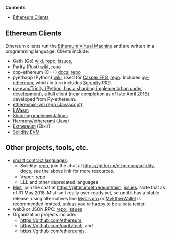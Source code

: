 <!-- START doctoc generated TOC please keep comment here to allow auto update -->
<!-- DON'T EDIT THIS SECTION, INSTEAD RE-RUN doctoc TO UPDATE -->
**Contents**

- [Ethereum Clients](#ethereum-clients)

<!-- END doctoc generated TOC please keep comment here to allow auto update -->

## Ethereum Clients

Ethereum clients run the [Ethereum Virtual Machine](https://github.com/ethereum/wiki/wiki/Ethereum-Virtual-Machine-(EVM)-Awesome-List) and are written in a programming language. Clients include:
- Geth (Go) [wiki](https://github.com/ethereum/go-ethereum/wiki), [repo](https://github.com/ethereum/go-ethereum), [issues](https://github.com/ethereum/go-ethereum/issues),
- Parity (Rust) [wiki](https://wiki.parity.io), [repo](https://github.com/paritytech/parity)
- cpp-ethereum (C++) [docs](http://www.ethdocs.org/en/latest/ethereum-clients/cpp-ethereum/), [repo](https://github.com/ethereum/cpp-ethereum)
- pyethapp (Python) [wiki](https://github.com/ethereum/pyethapp/wiki), used for [Casper FFG](https://github.com/ethereum/research/blob/master/papers/casper-basics/casper_basics.pdf), [repo](https://github.com/ethereum/pyethapp). Includes [py-ethereum](https://github.com/ethereum/pyethereum), which in turn includes [Serenity](https://github.com/ethereum/pyethereum/tree/serenity) R&D.
- [py-evm/Trinity (Python, has a sharding implementation under development)](https://github.com/ethereum/py-evm), a full client (near completion as of late April 2018) developed from Py-ethereum.
- [ethereumjs-vm repo (Javascript)](https://github.com/ethereumjs/ethereumjs-vm)
- [EWasm](https://github.com/ethereum/wiki/wiki/EWasm-compendium)
- [Sharding implementations](https://github.com/ethereum/wiki/wiki/Sharding-introduction-R&D-compendium#implementations)
- [Harmony/ethereumj (Java)](https://github.com/ethereum/ethereumj)
- [Exthereum](https://github.com/exthereum/evm) (Elixir)
- [Solidity](https://github.com/ethereum/wiki/wiki/%C3%90App-Development#solidity) [EVM](https://github.com/Ohalo-Ltd/solevm)

## Other projects, tools, etc.
- [smart contract languages](https://github.com/ethereum/wiki/wiki/%C3%90App-Development):
   - Solidity: [repo](https://github.com/ethereum/solidity), join the chat at https://gitter.im/ethereum/solidity, [docs](https://solidity.readthedocs.org/en/latest/), see the above link for more resources.
   - Vyper: [repo](https://github.com/ethereum/vyper)
   - LLL and other deprecated languages
- [Mist](https://github.com/ethereum/mist), join the chat at https://gitter.im/ethereum/mist, [issues](https://github.com/ethereum/mist/issues). Note that as of 31 May 2018, Mist isn't really user-ready yet, so until it has a stable release, using alternatives like [MyCrypto](https://www.mycrypto.com/) or [MyEtherWallet](https://www.myetherwallet.com/) is recommended instead, unless you're happy to be a beta tester.
- web3 or JSON.RPC: [repo](https://github.com/ethereum/web3.js), [issues](https://github.com/ethereum/web3.js/issues)
- Organization projects include:
   - https://github.com/ethereum,
   - https://github.com/paritytech, and 
   - https://github.com/ethereumjs.